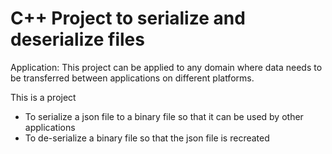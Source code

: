 # C++ Project to serialize and deserialize files

Application: This project can be applied to any domain where data needs to be transferred between applications on different platforms.

This is a project 
- To serialize a json file to a binary file so that it can be used by other applications
- To de-serialize a binary file so that the json file is recreated
